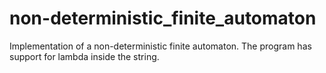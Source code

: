 # non-deterministic_finite_automaton
Implementation of a non-deterministic finite automaton. The program has support for lambda inside the string.
